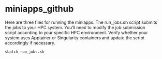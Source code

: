 # miniapps_github
Here are three files for running the miniapps. The run_jobs.sh script submits the jobs to your HPC system. You'll need to modify the job submission script according to your specific HPC environment. Verify whether your system uses Apptainer or Singularity containers and update the script accordingly if necessary.
```
sbatch run_jobs.sh

```
